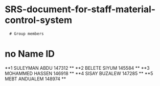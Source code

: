 # SRS-document-for-staff-material-control-system
      # Group members

 # no 	      Name             	    ID
**1	 SULEYMAN ABDU      	    147312 **
**2	 BELETE SIYUM	          145584 **
**3	 MOHAMMED HASSEN	          146918 **
**4	 SISAY BUZALEW	          147285 **
**5	 MEBT ANDUALEM       	    148974 **
